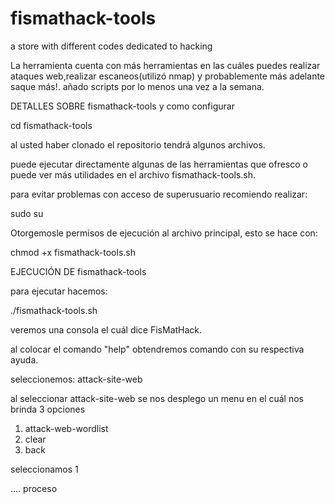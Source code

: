 # fismathack-tools
a store with different codes dedicated to hacking

La herramienta cuenta con más herramientas en las cuáles puedes realizar ataques web,realizar escaneos(utilizó nmap) y probablemente más adelante saque más!.
añado scripts por lo menos una vez a la semana.

DETALLES SOBRE fismathack-tools y como configurar

cd fismathack-tools

al usted haber clonado el repositorio tendrá algunos archivos.

puede ejecutar directamente algunas de las herramientas que ofresco o puede ver más utilidades en el archivo fismathack-tools.sh.

para evitar problemas con acceso de superusuario recomiendo realizar:

sudo su

Otorgemosle permisos de ejecución al archivo principal, esto se hace con:

chmod +x fismathack-tools.sh

EJECUCIÓN DE fismathack-tools 

para ejecutar hacemos:

./fismathack-tools.sh

veremos una consola el cuál dice FisMatHack.

al colocar el comando "help" obtendremos comando con su respectiva ayuda.

seleccionemos:
attack-site-web

al seleccionar attack-site-web se nos desplego un menu en el cuál nos brinda 3 opciones 
1) attack-web-wordlist
2) clear
3) back 

seleccionamos 1 

....
proceso
